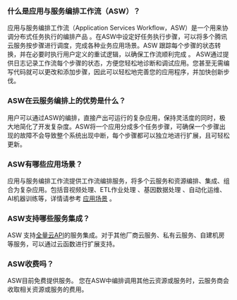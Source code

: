 

### 什么是应用与服务编排工作流（ASW）？

应用与服务编排工作流（Application Services Workflow，ASW）是一个用来协调分布式任务执行的编排产品 。在ASW中设定好任务执行步骤，可以将多个腾讯云服务按步骤进行调度，完成各种业务应用场景。ASW 跟踪每个步骤的状态转换，并在必要时执行用户定义的重试逻辑，以确保工作流顺利完成 。 ASW通过提供日志记录工作流每个步骤的状态，方便您轻松地诊断和调试应用。您甚至无需编写代码就可以更改和添加步骤，因此可以轻松地完善您的应用程序，并加快创新步伐。 

### ASW在云服务编排上的优势是什么？
用户可以通过ASW的编排，直接产出可运行的复杂应用，保持灵活度的同时，极大地简化了开发复杂度。ASW将一个应用分成多个任务步骤，可确保一个步骤出现的故障不会导致整个系统出现中断，每个步骤都可以独立地进行扩展，且可轻松更新。

### ASW有哪些应用场景？

应用与服务编排工作流提供工作流编排服务，将多个云服务和资源编排、集成、组合为复杂应用。包括音视频处理、ETL作业处理 、基因数据处理 、自动化运维、AI机器训练等，详情请参考 [应用场景](https://cloud.tencent.com/document/product/1272/46326) 。

### ASW支持哪些服务集成？

ASW 支持[全量云API](https://cloud.tencent.com/api/list)的服务集成。对于其他厂商云服务、私有云服务、自建机房等服务，可以通过云函数进行扩展支持。

### ASW收费吗？
ASW目前免费提供服务。 您在ASW中编排调用其他云资源或服务时，云服务商会收取相关资源或服务的费用。 

